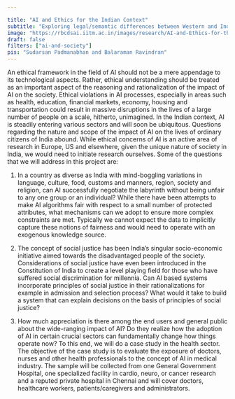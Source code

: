 ```yaml
---

title: "AI and Ethics for the Indian Context"
subtitle: "Exploring legal/semantic differences between Western and Indian notions of fairness"
image: "https://rbcdsai.iitm.ac.in/images/research/AI-and-Ethics-for-the-Indian-Context.jpg"
draft: false
filters: ["ai-and-society"]
pis: "Sudarsan Padmanabhan and Balaraman Ravindran"
---
```


An ethical framework in the field of AI should not be a mere appendage to its technological aspects. Rather, ethical understanding should be treated as an important aspect of the reasoning and rationalization of the impact of AI on the society. Ethical violations in AI processes, especially in areas such as health, education, financial markets, economy, housing and transportation could result in massive disruptions in the lives of a large number of people on a scale, hitherto, unimagined. In the Indian context, AI is steadily entering various sectors and will soon be ubiquitous. Questions regarding the nature and scope of the impact of AI on the lives of ordinary citizens of India abound. While ethical concerns of AI is an active area of research in Europe, US and elsewhere, given the unique nature of society in India, we would need to initiate research ourselves. Some of the questions that we will address in this project are:

1. In a country as diverse as India with mind-boggling variations in language, culture, food, customs and manners, region, society and religion, can AI successfully negotiate the labyrinth without being unfair to any one group or an individual? While there have been attempts to make AI algorithms fair with respect to a small number of protected attributes, what mechanisms can we adopt to ensure more complex constraints are met. Typically we cannot expect the data to implicitly capture these notions of fairness and would need to operate with an exogenous knowledge source.

2. The concept of social justice has been India’s singular socio-economic initiative aimed towards the disadvantaged people of the society. Considerations of social justice have even been introduced in the Constitution of India to create a level playing field for those who have suffered social discrimination for millennia. Can AI based systems incorporate principles of social justice in their rationalizations for example in admission and selection process? What would it take to build a system that can explain decisions on the basis of principles of social justice?

3. How much appreciation is there among the end users and general public about the wide-ranging impact of AI? Do they realize how the adoption of AI in certain crucial sectors can fundamentally change how things operate now? To this end, we will do a case study in the health sector. The objective of the case study is to evaluate the exposure of doctors, nurses and other health professionals to the concept of AI in medical industry. The sample will be collected from one General Government Hospital, one specialized facility in cardio, neuro, or cancer research and a reputed private hospital in Chennai and will cover doctors, healthcare workers, patients/caregivers and administrators.